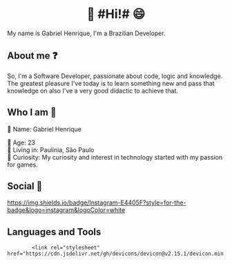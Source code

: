 # <h1 align="center"> 👋 #Hi!# 😄</h1>
<div>

  My name is Gabriel Henrique, I'm a Brazilian Developer.
<div>

## About me ❓<div>
So, I'm a Software Developer, passionate about code, logic and knowledge. The greatest pleasure I've today is to learn something new and pass that knowledge on also I've a very good didactic to achieve that.
<div>
  
## Who I am 🧠<div>
🔹 Name: Gabriel Henrique <div>
🔸 Age: 23 <div>
🔹 Living in: Paulínia, São Paulo <div>
🔸 Curiosity: My curiosity and interest in technology started with my passion for games.<div>
<div>

## Social 🤵<div>
  https://img.shields.io/badge/Instagram-E4405F?style=for-the-badge&logo=instagram&logoColor=white
<div>

## Languages and Tools

            <link rel="stylesheet" href="https://cdn.jsdelivr.net/gh/devicons/devicon@v2.15.1/devicon.min.css">
                 
        
